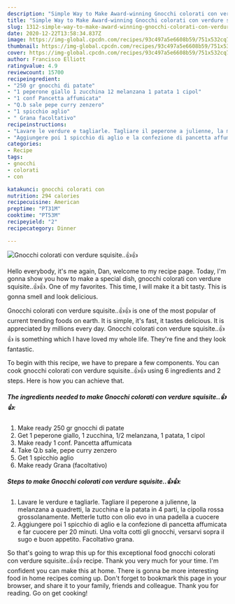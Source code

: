 ```yaml
---
description: "Simple Way to Make Award-winning Gnocchi colorati con verdure squisite..👍👍"
title: "Simple Way to Make Award-winning Gnocchi colorati con verdure squisite..👍👍"
slug: 1312-simple-way-to-make-award-winning-gnocchi-colorati-con-verdure-squisite
date: 2020-12-22T13:58:34.837Z
image: https://img-global.cpcdn.com/recipes/93c497a5e6608b59/751x532cq70/gnocchi-colorati-con-verdure-squisite👍👍-recipe-main-photo.jpg
thumbnail: https://img-global.cpcdn.com/recipes/93c497a5e6608b59/751x532cq70/gnocchi-colorati-con-verdure-squisite👍👍-recipe-main-photo.jpg
cover: https://img-global.cpcdn.com/recipes/93c497a5e6608b59/751x532cq70/gnocchi-colorati-con-verdure-squisite👍👍-recipe-main-photo.jpg
author: Francisco Elliott
ratingvalue: 4.9
reviewcount: 15700
recipeingredient:
- "250 gr gnocchi di patate"
- "1 peperone giallo 1 zucchina 12 melanzana 1 patata 1 cipol"
- "1 conf Pancetta affumicata"
- "Q.b sale pepe curry zenzero"
- "1 spicchio aglio"
- " Grana facoltativo"
recipeinstructions:
- "Lavare le verdure e tagliarle. Tagliare il peperone a julienne, la melanzana a quadretti, la zucchina e la patata in 4 parti, la cipolla rossa grossolanamente. Metterle tutto con olio evo in una padella a cuocere"
- "Aggiungere poi 1 spicchio di aglio e la confezione di pancetta affumicata e far cuocere per 20 minuti. Una volta cotti gli gnocchi, versarvi sopra il sugo e buon appetito. Facoltativo grana."
categories:
- Recipe
tags:
- gnocchi
- colorati
- con

katakunci: gnocchi colorati con 
nutrition: 294 calories
recipecuisine: American
preptime: "PT31M"
cooktime: "PT53M"
recipeyield: "2"
recipecategory: Dinner

---
```



![Gnocchi colorati con verdure squisite..👍👍](https://img-global.cpcdn.com/recipes/93c497a5e6608b59/751x532cq70/gnocchi-colorati-con-verdure-squisite👍👍-recipe-main-photo.jpg)

Hello everybody, it's me again, Dan, welcome to my recipe page. Today, I'm gonna show you how to make a special dish, gnocchi colorati con verdure squisite..👍👍. One of my favorites. This time, I will make it a bit tasty. This is gonna smell and look delicious.



Gnocchi colorati con verdure squisite..👍👍 is one of the most popular of current trending foods on earth. It is simple, it's fast, it tastes delicious. It is appreciated by millions every day. Gnocchi colorati con verdure squisite..👍👍 is something which I have loved my whole life. They're fine and they look fantastic.


To begin with this recipe, we have to prepare a few components. You can cook gnocchi colorati con verdure squisite..👍👍 using 6 ingredients and 2 steps. Here is how you can achieve that.

<!--inarticleads1-->

##### The ingredients needed to make Gnocchi colorati con verdure squisite..👍👍:

1. Make ready 250 gr gnocchi di patate
1. Get 1 peperone giallo, 1 zucchina, 1/2 melanzana, 1 patata, 1 cipol
1. Make ready 1 conf. Pancetta affumicata
1. Take Q.b sale, pepe curry zenzero
1. Get 1 spicchio aglio
1. Make ready  Grana (facoltativo)




<!--inarticleads2-->

##### Steps to make Gnocchi colorati con verdure squisite..👍👍:

1. Lavare le verdure e tagliarle. Tagliare il peperone a julienne, la melanzana a quadretti, la zucchina e la patata in 4 parti, la cipolla rossa grossolanamente. Metterle tutto con olio evo in una padella a cuocere
1. Aggiungere poi 1 spicchio di aglio e la confezione di pancetta affumicata e far cuocere per 20 minuti. Una volta cotti gli gnocchi, versarvi sopra il sugo e buon appetito. Facoltativo grana.




So that's going to wrap this up for this exceptional food gnocchi colorati con verdure squisite..👍👍 recipe. Thank you very much for your time. I'm confident you can make this at home. There is gonna be more interesting food in home recipes coming up. Don't forget to bookmark this page in your browser, and share it to your family, friends and colleague. Thank you for reading. Go on get cooking!
